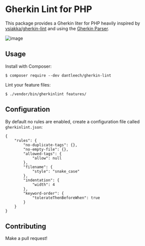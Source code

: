Gherkin Lint for PHP
====================

This package provides a Gherkin liter for PHP heavily inspired by
[vsiakka/gherkin-lint](https://github.com/vsiakka/gherkin-lint) and using the
[Gherkin Parser](https://packagist.org/packages/cucumber/gherkin).

![image](https://user-images.githubusercontent.com/530801/175784302-398ca341-ae67-4b63-8b8d-b7e705286ab3.png)

Usage
-----

Install with Composer:

```
$ composer require --dev dantleech/gherkin-lint
```

Lint your feature files:

```
$ ./vendor/bin/gherkinlint features/
```

Configuration
-------------

By default no rules are enabled, create a configuration file called
`gherkinlint.json`:

```
{
    "rules": {
        "no-duplicate-tags": {},
        "no-empty-file": {},
        "allowed-tags": {
            "allow": null
        },
        "filename": {
            "style": "snake_case"
        },
        "indentation": {
            "width": 4
        },
        "keyword-order": {
            "tolerateThenBeforeWhen": true
        }
    }
}
```

Contributing
------------

Make a pull request!
